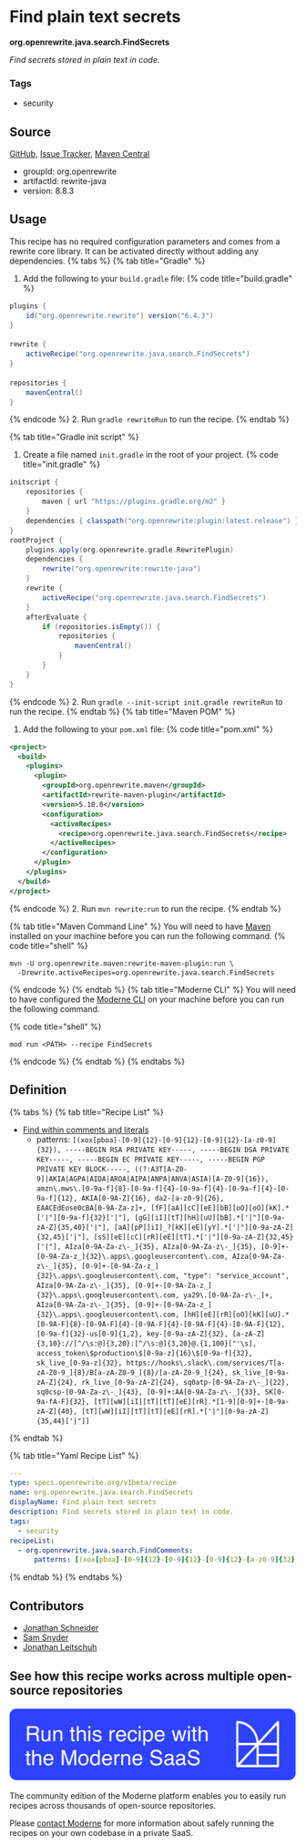 # Find plain text secrets

**org.openrewrite.java.search.FindSecrets**

_Find secrets stored in plain text in code._

### Tags

* security

## Source

[GitHub](https://github.com/openrewrite/rewrite/blob/main/rewrite-java/src/main/resources/META-INF/rewrite/find-plaintext-secrets.yml), [Issue Tracker](https://github.com/openrewrite/rewrite/issues), [Maven Central](https://central.sonatype.com/artifact/org.openrewrite/rewrite-java/8.8.3/jar)

* groupId: org.openrewrite
* artifactId: rewrite-java
* version: 8.8.3


## Usage

This recipe has no required configuration parameters and comes from a rewrite core library. It can be activated directly without adding any dependencies.
{% tabs %}
{% tab title="Gradle" %}
1. Add the following to your `build.gradle` file:
{% code title="build.gradle" %}
```groovy
plugins {
    id("org.openrewrite.rewrite") version("6.4.3")
}

rewrite {
    activeRecipe("org.openrewrite.java.search.FindSecrets")
}

repositories {
    mavenCentral()
}

```
{% endcode %}
2. Run `gradle rewriteRun` to run the recipe.
{% endtab %}

{% tab title="Gradle init script" %}
1. Create a file named `init.gradle` in the root of your project.
{% code title="init.gradle" %}
```groovy
initscript {
    repositories {
        maven { url "https://plugins.gradle.org/m2" }
    }
    dependencies { classpath("org.openrewrite:plugin:latest.release") }
}
rootProject {
    plugins.apply(org.openrewrite.gradle.RewritePlugin)
    dependencies {
        rewrite("org.openrewrite:rewrite-java")
    }
    rewrite {
        activeRecipe("org.openrewrite.java.search.FindSecrets")
    }
    afterEvaluate {
        if (repositories.isEmpty()) {
            repositories {
                mavenCentral()
            }
        }
    }
}
```
{% endcode %}
2. Run `gradle --init-script init.gradle rewriteRun` to run the recipe.
{% endtab %}
{% tab title="Maven POM" %}
1. Add the following to your `pom.xml` file:
{% code title="pom.xml" %}
```xml
<project>
  <build>
    <plugins>
      <plugin>
        <groupId>org.openrewrite.maven</groupId>
        <artifactId>rewrite-maven-plugin</artifactId>
        <version>5.10.0</version>
        <configuration>
          <activeRecipes>
            <recipe>org.openrewrite.java.search.FindSecrets</recipe>
          </activeRecipes>
        </configuration>
      </plugin>
    </plugins>
  </build>
</project>
```
{% endcode %}
2. Run `mvn rewrite:run` to run the recipe.
{% endtab %}

{% tab title="Maven Command Line" %}
You will need to have [Maven](https://maven.apache.org/download.cgi) installed on your machine before you can run the following command.
{% code title="shell" %}
```shell
mvn -U org.openrewrite.maven:rewrite-maven-plugin:run \
  -Drewrite.activeRecipes=org.openrewrite.java.search.FindSecrets
```
{% endcode %}
{% endtab %}
{% tab title="Moderne CLI" %}
You will need to have configured the [Moderne CLI](https://docs.moderne.io/moderne-cli/cli-intro) on your machine before you can run the following command.

{% code title="shell" %}
```shell
mod run <PATH> --recipe FindSecrets
```
{% endcode %}
{% endtab %}
{% endtabs %}

## Definition

{% tabs %}
{% tab title="Recipe List" %}
* [Find within comments and literals](../../java/search/findcomments.md)
  * patterns: `[(xox[pboa]-[0-9]{12}-[0-9]{12}-[0-9]{12}-[a-z0-9]{32}), -----BEGIN RSA PRIVATE KEY-----, -----BEGIN DSA PRIVATE KEY-----, -----BEGIN EC PRIVATE KEY-----, -----BEGIN PGP PRIVATE KEY BLOCK-----, ((?:A3T[A-Z0-9]|AKIA|AGPA|AIDA|AROA|AIPA|ANPA|ANVA|ASIA)[A-Z0-9]{16}), amzn\.mws\.[0-9a-f]{8}-[0-9a-f]{4}-[0-9a-f]{4}-[0-9a-f]{4}-[0-9a-f]{12}, AKIA[0-9A-Z]{16}, da2-[a-z0-9]{26}, EAACEdEose0cBA[0-9A-Za-z]+, [fF][aA][cC][eE][bB][oO][oO][kK].*['|"][0-9a-f]{32}['|"], [gG][iI][tT][hH][uU][bB].*['|"][0-9a-zA-Z]{35,40}['|"], [aA][pP][iI]_?[kK][eE][yY].*['|"][0-9a-zA-Z]{32,45}['|"], [sS][eE][cC][rR][eE][tT].*['|"][0-9a-zA-Z]{32,45}['|"], AIza[0-9A-Za-z\-_]{35}, AIza[0-9A-Za-z\-_]{35}, [0-9]+-[0-9A-Za-z_]{32}\.apps\.googleusercontent\.com, AIza[0-9A-Za-z\-_]{35}, [0-9]+-[0-9A-Za-z_]{32}\.apps\.googleusercontent\.com, "type": "service_account", AIza[0-9A-Za-z\-_]{35}, [0-9]+-[0-9A-Za-z_]{32}\.apps\.googleusercontent\.com, ya29\.[0-9A-Za-z\-_]+, AIza[0-9A-Za-z\-_]{35}, [0-9]+-[0-9A-Za-z_]{32}\.apps\.googleusercontent\.com, [hH][eE][rR][oO][kK][uU].*[0-9A-F]{8}-[0-9A-F]{4}-[0-9A-F]{4}-[0-9A-F]{4}-[0-9A-F]{12}, [0-9a-f]{32}-us[0-9]{1,2}, key-[0-9a-zA-Z]{32}, [a-zA-Z]{3,10}://[^/\s:@]{3,20}:[^/\s:@]{3,20}@.{1,100}["'\s], access_token\$production\$[0-9a-z]{16}\$[0-9a-f]{32}, sk_live_[0-9a-z]{32}, https://hooks\.slack\.com/services/T[a-zA-Z0-9_]{8}/B[a-zA-Z0-9_]{8}/[a-zA-Z0-9_]{24}, sk_live_[0-9a-zA-Z]{24}, rk_live_[0-9a-zA-Z]{24}, sq0atp-[0-9A-Za-z\-_]{22}, sq0csp-[0-9A-Za-z\-_]{43}, [0-9]+:AA[0-9A-Za-z\-_]{33}, SK[0-9a-fA-F]{32}, [tT][wW][iI][tT][tT][eE][rR].*[1-9][0-9]+-[0-9a-zA-Z]{40}, [tT][wW][iI][tT][tT][eE][rR].*['|"][0-9a-zA-Z]{35,44}['|"]]`

{% endtab %}

{% tab title="Yaml Recipe List" %}
```yaml
---
type: specs.openrewrite.org/v1beta/recipe
name: org.openrewrite.java.search.FindSecrets
displayName: Find plain text secrets
description: Find secrets stored in plain text in code.
tags:
  - security
recipeList:
  - org.openrewrite.java.search.FindComments:
      patterns: [(xox[pboa]-[0-9]{12}-[0-9]{12}-[0-9]{12}-[a-z0-9]{32}), -----BEGIN RSA PRIVATE KEY-----, -----BEGIN DSA PRIVATE KEY-----, -----BEGIN EC PRIVATE KEY-----, -----BEGIN PGP PRIVATE KEY BLOCK-----, ((?:A3T[A-Z0-9]|AKIA|AGPA|AIDA|AROA|AIPA|ANPA|ANVA|ASIA)[A-Z0-9]{16}), amzn\.mws\.[0-9a-f]{8}-[0-9a-f]{4}-[0-9a-f]{4}-[0-9a-f]{4}-[0-9a-f]{12}, AKIA[0-9A-Z]{16}, da2-[a-z0-9]{26}, EAACEdEose0cBA[0-9A-Za-z]+, [fF][aA][cC][eE][bB][oO][oO][kK].*['|"][0-9a-f]{32}['|"], [gG][iI][tT][hH][uU][bB].*['|"][0-9a-zA-Z]{35,40}['|"], [aA][pP][iI]_?[kK][eE][yY].*['|"][0-9a-zA-Z]{32,45}['|"], [sS][eE][cC][rR][eE][tT].*['|"][0-9a-zA-Z]{32,45}['|"], AIza[0-9A-Za-z\-_]{35}, AIza[0-9A-Za-z\-_]{35}, [0-9]+-[0-9A-Za-z_]{32}\.apps\.googleusercontent\.com, AIza[0-9A-Za-z\-_]{35}, [0-9]+-[0-9A-Za-z_]{32}\.apps\.googleusercontent\.com, "type": "service_account", AIza[0-9A-Za-z\-_]{35}, [0-9]+-[0-9A-Za-z_]{32}\.apps\.googleusercontent\.com, ya29\.[0-9A-Za-z\-_]+, AIza[0-9A-Za-z\-_]{35}, [0-9]+-[0-9A-Za-z_]{32}\.apps\.googleusercontent\.com, [hH][eE][rR][oO][kK][uU].*[0-9A-F]{8}-[0-9A-F]{4}-[0-9A-F]{4}-[0-9A-F]{4}-[0-9A-F]{12}, [0-9a-f]{32}-us[0-9]{1,2}, key-[0-9a-zA-Z]{32}, [a-zA-Z]{3,10}://[^/\s:@]{3,20}:[^/\s:@]{3,20}@.{1,100}["'\s], access_token\$production\$[0-9a-z]{16}\$[0-9a-f]{32}, sk_live_[0-9a-z]{32}, https://hooks\.slack\.com/services/T[a-zA-Z0-9_]{8}/B[a-zA-Z0-9_]{8}/[a-zA-Z0-9_]{24}, sk_live_[0-9a-zA-Z]{24}, rk_live_[0-9a-zA-Z]{24}, sq0atp-[0-9A-Za-z\-_]{22}, sq0csp-[0-9A-Za-z\-_]{43}, [0-9]+:AA[0-9A-Za-z\-_]{33}, SK[0-9a-fA-F]{32}, [tT][wW][iI][tT][tT][eE][rR].*[1-9][0-9]+-[0-9a-zA-Z]{40}, [tT][wW][iI][tT][tT][eE][rR].*['|"][0-9a-zA-Z]{35,44}['|"]]

```
{% endtab %}
{% endtabs %}

## Contributors
* [Jonathan Schneider](mailto:jkschneider@gmail.com)
* [Sam Snyder](mailto:sam@moderne.io)
* [Jonathan Leitschuh](mailto:jonathan.leitschuh@gmail.com)


## See how this recipe works across multiple open-source repositories

[![Moderne Link Image](/.gitbook/assets/ModerneRecipeButton.png)](https://app.moderne.io/recipes/org.openrewrite.java.search.FindSecrets)

The community edition of the Moderne platform enables you to easily run recipes across thousands of open-source repositories.

Please [contact Moderne](https://moderne.io/product) for more information about safely running the recipes on your own codebase in a private SaaS.
